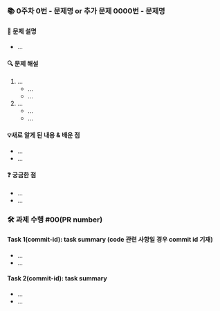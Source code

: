 ### 📚 0주차 0번 - 문제명 or 추가 문제 0000번 - 문제명

#### 📝 문제 설명
- ...

#### 🔍 문제 해설
1. ...
    - ...
    - ...
2. ...
    - ...
    - ...
      
#### 💡새로 알게 된 내용 & 배운 점
- ...
- ...

#### ❓ 궁금한 점
- ...
- ...
  
### 🛠️ 과제 수행 #00(PR number)

#### Task 1(commit-id): task summary (code 관련 사항일 경우 commit id 기재)
- ...
- ...

#### Task 2(commit-id): task summary
- ...
- ...
